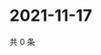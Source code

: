 # 2021-11-17

共 0 条

<!-- BEGIN WEIBO -->
<!-- 最后更新时间 Wed Nov 17 2021 14:16:55 GMT+0800 (China Standard Time) -->

<!-- END WEIBO -->
